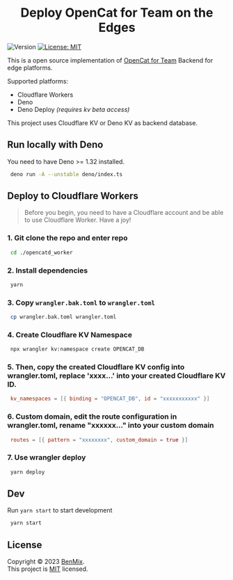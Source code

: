 <h1 align="center">Deploy OpenCat for Team on the Edges</h1>
<p>
  <img alt="Version" src="https://img.shields.io/badge/version-1.1.0-blue.svg?cacheSeconds=2592000" />
  <a href="/LICENSE" target="_blank">
    <img alt="License: MIT" src="https://img.shields.io/badge/License-MIT-yellow.svg" />
  </a>
</p>

This is a open source implementation of [OpenCat for Team](https://opencat.app/) Backend for edge platforms.

Supported platforms:

- Cloudflare Workers
- Deno
- Deno Deploy *(requires kv beta access)*

This project uses Cloudflare KV or Deno KV as backend database.

## Run locally with Deno

You need to have Deno >= 1.32 installed.

```sh
 deno run -A --unstable deno/index.ts
```

## Deploy to Cloudflare Workers
>Before you begin, you need to have a Cloudflare account and be able to use Cloudflare Worker. Have a joy!
### 1. Git clone the repo and enter repo
```sh
 cd ./opencatd_worker
```
### 2. Install dependencies
```sh
 yarn
```
### 3. Copy `wrangler.bak.toml` to `wrangler.toml`
```sh
 cp wrangler.bak.toml wrangler.toml
```
### 4. Create Cloudflare KV Namespace 
```sh
 npx wrangler kv:namespace create OPENCAT_DB
```
### 5. Then, copy the created Cloudflare KV config into wrangler.toml, replace 'xxxx...' into your created Cloudflare KV ID.
```toml
 kv_namespaces = [{ binding = "OPENCAT_DB", id = "xxxxxxxxxxx" }]
```

### 6. Custom domain, edit the route configuration in wrangler.toml, rename "xxxxxx..." into your custom domain
```toml
 routes = [{ pattern = "xxxxxxxx", custom_domain = true }]
```


### 7. Use wrangler deploy
```sh
 yarn deploy
```


## Dev
Run `yarn start` to start development
```sh
 yarn start
```

## License

Copyright © 2023 [BenMix](https://github.com/C-Dao).<br />
This project is [MIT](./LICENSE) licensed.
